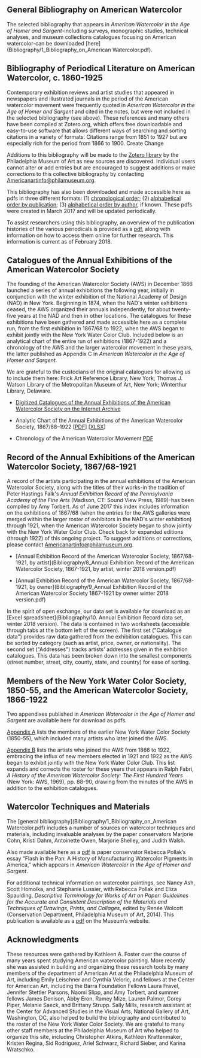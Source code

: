 ## General Bibliography on American Watercolor

The selected bibliography that appears in *American Watercolor in the Age of Homer and Sargent*-including surveys, monographic studies, technical analyses, and museum collections catalogues focusing on American watercolor-can be downloaded [here](Bibliography/1_Bibliography_on_American Watercolor.pdf). 

## Bibliography of Periodical Literature on American Watercolor, c. 1860-1925

Contemporary exhibition reviews and artist studies that appeared in newspapers and illustrated journals in the period of the American watercolor movement were frequently quoted in *American Watercolor in the Age of Homer and Sargent* and cited in the notes, but were not included in the selected bibliography (see above). These references and many others have been compiled at Zotero.org, which offers free downloadable and easy-to-use software that allows different ways of searching and sorting citations in a variety of formats. Citations range from 1851 to 1927 but are especially rich for the period from 1866 to 1900. Create Change

Additions to this bibliography will be made to the [Zotero library](https://www.zotero.org/groups/174515/items) by the Philadelphia Museum of Art as new sources are discovered. Individual users cannot alter or add entries but are encouraged to suggest additions or make corrections to this collective bibliography by contacting [Americanartinfo@philamuseum.org](mailto:Americanartinfo@philamuseum.org).

This bibliography has also been downloaded and made accessible here as pdfs in three different formats: (1) [chronological order](Bibliography/2_Bibliography_of_Periodical_Literature_by_date.pdf); (2) [alphabetical order by publication](Bibliography/3_Bibliography_of_Periodical_Literature_by_publication.pdf); (3) [alphabetical order by author](Bibliography/4_Bibliography_of_Periodical_Literature_by_author.pdf), if known. These pdfs were created in March 2017 and will be updated periodically. 

To assist researchers using this bibliography, an overview of the publication histories of the various periodicals is provided as a [pdf](Bibliography/5_Bibliography_of_Periodical_Literature_Source_Notes.pdf), along with information on how to access them online for further research. This information is current as of February 2018.

## Catalogues of the Annual Exhibitions of the American Watercolor Society

The founding of the American Watercolor Society (AWS) in December 1866 launched a series of annual exhibitions the following year, initially in conjunction with the winter exhibition of the National Academy of Design (NAD) in New York. Beginning in 1874, when the NAD's winter exhibitions ceased, the AWS organized their annuals independently, for about twenty-five years at the NAD and then in other locations. The catalogues for these exhibitions have been gathered and made accessible here as a complete run, from the first exhibition in 1867/68 to 1922, when the AWS began to exhibit jointly with the New York Water Color Club. Included below is an analytical chart of the entire run of exhibitions (1867-1922) and a chronology of the AWS and the larger watercolor movement in these years, the latter published as Appendix C in *American Watercolor in the Age of Homer and Sargent*.

We are grateful to the custodians of the original catalogues for allowing us to include them here: Frick Art Reference Library, New York; Thomas J. Watson Library of the Metropolitan Museum of Art, New York; Winterthur Library, Delaware.

* [Digitized Catalogues of the Annual Exhibitions of the American Watercolor Society on the Internet Archive](https://archive.org/details/americanwatercolorsociety)

* Analytic Chart of the Annual Exhibitions of the American Watercolor Society, 1867/68–1922 [[PDF](Bibliography/6_Analytic_Chart_of_the_Annual_Exhibitions_of_the_AWS.pdf)] [[XLSX](Bibliography/6_Analytic_Chart_of_the_Annual_Exhibitions_of_the_AWS.xlsx)]

* Chronology of the American Watercolor Movement [PDF](Bibliography/7_Appendix_C_Chronology_of_the_American_Watercolor_Movement.pdf)

## Record of the Annual Exhibitions of the American Watercolor Society, 1867/68-1921

A record of the artists participating in the annual exhibitions of the American Watercolor Society, along with the titles of their works-in the tradition of Peter Hastings Falk's *Annual Exhibition Record of the Pennsylvania Academy of the Fine Arts* (Madison, CT: Sound View Press, 1989)-has been compiled by Amy Torbert. As of June 2017 this index includes information on the exhibitions of 1867/68 (when the entries for the AWS galleries were merged within the larger roster of exhibitors in the NAD's winter exhibition) through 1921, when the American Watercolor Society began to show jointly with the New York Water Color Club. Check back for expanded editions (through 1922) of this ongoing project. To suggest additions or corrections, please contact [Americanartinfo@philamuseum.org](mailto:Americanartinfo@philamuseum.org).

* [Annual Exhibition Record of the American Watercolor Society, 1867/68-1921, by artist](Bibliography/8_Annual Exhibition Record of the American Watercolor Society, 1867-1921, by artist, winter 2018 version.pdf)


* [Annual Exhibition Record of the American Watercolor Society, 1867/68-1921, by owner](Bibliography/9_Annual Exhibition Record of the American Watercolor Society 1867-1921 by owner winter 2018 version.pdf)


In the spirit of open exchange, our data set is available for download as an [Excel spreadsheet](Bibliography/10. Annual Exhibition Record data set, winter 2018 version). The data is contained in two worksheets (accessible through tabs at the bottom left of the screen). The first set ("Catalogue data") provides raw data gathered from the exhibition catalogues. This can be sorted by category (such as artist, price, owner, or nationality). The second set ("Addresses") tracks artists' addresses given in the exhibition catalogues. This data has been broken down into the smallest components (street number, street, city, county, state, and country) for ease of sorting.

## Members of the New York Water Color Society, 1850-55, and the American Watercolor Society, 1866-1922

Two appendixes published in *American Watercolor in the Age of Homer and Sargent* are available here for download as pdfs. 

[Appendix A](Bibliography/11_Appendix_A_Members_of_the_New_York_Water_Color_Society.pdf) lists the members of the earlier New York Water Color Society (1850-55), which included many artists who later joined the AWS. 

[Appendix B](Bibliography/12_Appendix_B_Members_of_the_American_Watercolor_Society.pdf) lists the artists who joined the AWS from 1866 to 1922, embracing the influx of new members elected in 1921 and 1922 as the AWS began to exhibit jointly with the New York Water Color Club. This list expands and corrects the roster for these years that appears in Ralph Fabri, *A History of the American Watercolor Society: The First Hundred Years* (New York: AWS, 1969), pp. 88-90, drawing from the minutes of the AWS in addition to the exhibition catalogues. 

## Watercolor Techniques and Materials

The [general bibliography](Bibliography/1_Bibliography_on_American Watercolor.pdf) includes a number of sources on watercolor techniques and materials, including invaluable analyses by the paper conservators Marjorie Cohn, Kristi Dahm, Antoinette Owen, Marjorie Shelley, and Judith Walsh. 

Also made available here as a [pdf](Bibliography/13_Pollak_A_History_of_Manufacturing_Watercolor_Paint_in_America.pdf) is paper conservator Rebecca Pollak’s essay “Flash in the Pan: A History of Manufacturing Watercolor Pigments in America,” which appears in *American Watercolor in the Age of Homer and Sargent*.

For additional technical information on watercolor paintings, see Nancy Ash, Scott Homolka, and Stephanie Lussier, with Rebecca Pollak and Eliza Spaulding, *Descriptive Terminology for Works of Art on Paper: Guidelines for the Accurate and Consistent Description of the Materials and Techniques of Drawings, Prints, and Collages*, edited by Renée Wolcott (Conservation Department, Philadelphia Museum of Art, 2014). This publication is available as a [pdf](https://www.philamuseum.org/doc_downloads/conservation/DescriptiveTerminologyforArtonPaper.pdf) on the Museum’s website. 

## Acknowledgments

These resources were gathered by Kathleen A. Foster over the course of many years spent studying American watercolor painting. More recently she was assisted in building and organizing these research tools by many members of the department of American Art at the Philadelphia Museum of Art, including Emily Leischner and Cynthia Veloric, and fellows at the Center for American Art, including the Barra Foundation Fellows Laura Fravel, Jennifer Stettler Parsons, Naomi Slipp, and Amy Torbert, and summer fellows James Denison, Abby Eron, Ramey Mize, Lauren Palmor, Corey Piper, Melanie Saeck, and Brittany Strupp. Sally Mills, research assistant at the Center for Advanced Studies in the Visual Arts, National Gallery of Art, Washington, DC, also helped to build the bibliography and contributed to the roster of the New York Water Color Society. We are grateful to many other staff members at the Philadelphia Museum of Art who helped to organize this site, including Christopher Atkins, Kathleen Krattenmaker, Kristen Regina, Sid Rodriguez, Ariel Schwarz, Richard Sieber, and Karina Wratschko. 
